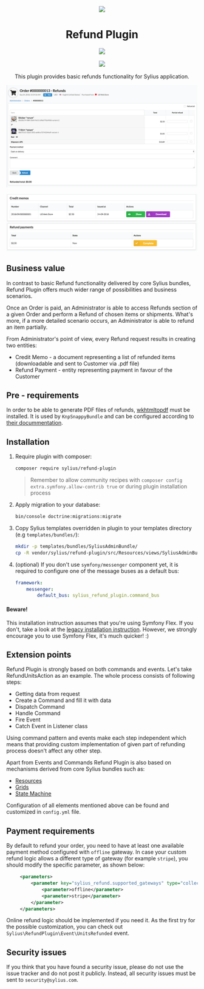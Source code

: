 <p align="center">
    <a href="https://sylius.com" target="_blank">
        <img src="https://demo.sylius.com/assets/shop/img/logo.png" />
    </a>
</p>

<h1 align="center">Refund Plugin</h1>

<p align="center"><img src="https://travis-ci.org/Sylius/RefundPlugin.svg?branch=master"></p>

<p align="center"><a href="https://sylius.com/plugins/" target="_blank"><img src="https://sylius.com/assets/badge-official-sylius-plugin.png" width="200"></a></p>

<p align="center">This plugin provides basic refunds functionality for Sylius application.</p>

![Screenshot showing order's refund section](docs/refunds.png)

![Screenshot showing order's credit memos and refund payments](docs/credit_memo.png)

## Business value

In contrast to basic Refund functionality delivered by core Sylius bundles, Refund Plugin offers much wider range of
possibilities and business scenarios.

Once an Order is paid, an Administrator is able to access Refunds section of a given Order and perform a Refund
of chosen items or shipments. What's more, if a more detailed scenario occurs, an Administrator is able to refund an item
partially.

From Administrator's point of view, every Refund request results in creating two entities:
* Credit Memo - a document representing a list of refunded items (downloadable and sent to Customer via .pdf file)
* Refund Payment - entity representing payment in favour of the Customer

## Pre - requirements

In order to be able to generate PDF files of refunds, [wkhtmltopdf](https://wkhtmltopdf.org/) must be installed.
It is used by `KnpSnappyBundle` and can be configured according to [their docummentation](https://github.com/KnpLabs/KnpSnappyBundle#configuration).

## Installation

1. Require plugin with composer:

    ```bash
    composer require sylius/refund-plugin
    ```

    > Remember to allow community recipes with `composer config extra.symfony.allow-contrib true` or during plugin installation process

2. Apply migration to your database:

    ```bash
    bin/console doctrine:migrations:migrate
    ```

3. Copy Sylius templates overridden in plugin to your templates directory (e.g `templates/bundles/`):

    ```bash
    mkdir -p templates/bundles/SyliusAdminBundle/
    cp -R vendor/sylius/refund-plugin/src/Resources/views/SyliusAdminBundle/* templates/bundles/SyliusAdminBundle/
    ```

4. (optional) If you don't use `symfony/messenger` component yet, it is required to configure one of the message buses as a default bus:

    ```yaml
    framework:
        messenger:
            default_bus: sylius_refund_plugin.command_bus
    ```

#### Beware!

This installation instruction assumes that you're using Symfony Flex. If you don't, take a look at the
[legacy installation instruction](docs/legacy_installation.md). However, we strongly encourage you to use
Symfony Flex, it's much quicker! :)

## Extension points

Refund Plugin is strongly based on both commands and events. Let's take RefundUnitsAction as an example. The whole
process consists of following steps:

* Getting data from request
* Create a Command and fill it with data
* Dispatch Command
* Handle Command
* Fire Event
* Catch Event in Listener class

Using command pattern and events make each step independent which means that providing custom implementation of given
part of refunding process doesn't affect any other step.

Apart from Events and Commands Refund Plugin is also based on mechanisms derived from core Sylius bundles such as:

* [Resources](https://docs.sylius.com/en/1.2/components_and_bundles/components/Resource/index.html)
* [Grids](https://docs.sylius.com/en/1.2/components_and_bundles/bundles/SyliusGridBundle/index.html)
* [State Machine](https://docs.sylius.com/en/1.2/book/architecture/state_machine.html)

Configuration of all elements mentioned above can be found and customized in `config.yml` file.

## Payment requirements

By default to refund your order, you need to have at least one available payment method configured with `offline` gateway.
In case your custom refund logic allows a different type of gateway (for example `stripe`), you should modify the specific parameter,
as shown below:

   ```xml
        <parameters>
            <parameter key="sylius_refund.supported_gateways" type="collection">
                <parameter>offline</parameter>
                <parameter>stripe</parameter>
            </parameter>
        </parameters>
   ```

Online refund logic should be implemented if you need it.
As the first try for the possible customization, you can check out `Sylius\RefundPlugin\Event\UnitsRefunded` event.

## Security issues

If you think that you have found a security issue, please do not use the issue tracker and do not post it publicly.
Instead, all security issues must be sent to `security@sylius.com`.
